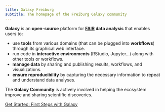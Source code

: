 ```yaml
---
title: Galaxy Freiburg
subtitle: The homepage of the Freiburg Galaxy community
---
```


**Galaxy** is an **open-source** platform for **[FAIR](https://www.go-fair.org/fair-principles/) data analysis** that enables users to: 

- use **tools** from various domains (that can be plugged into **workflows**) through its graphical web interface.
- run code in **interactive environments** (RStudio, Jupyter...) along with other tools or workflows.
- **manage data** by sharing and publishing results, workflows, and visualizations.
- **ensure reproducibility** by capturing the necessary information to repeat and understand data analyses.

The **Galaxy Community** is actively involved in helping the ecosystem improve and sharing scientific discoveries.

<div class="row justify-content-center">
  <a href="/get-started/" class="btn w-75 btn-primary btn-lg">
    Get Started: First Steps with Galaxy
  </a>
</div>
